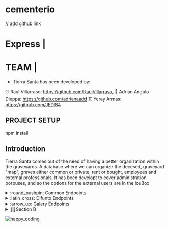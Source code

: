 # cementerio

// add github link

# Express | 


# TEAM | 

- Tierra Santa has been developed by:

:baseball: Raul Villarraso: https://github.com/RaulVillarraso, :basketball: Adrián Angulo Dieppa: https://github.com/adrianaadd :gemini: Yeray Armas: https://github.com/JEDI84


## PROJECT SETUP
npm Install

## Introduction

Tierra Santa comes out of the need of having a better organization within the graveyards. A database where we can organize the decesed, graveyard "map", graves either common or private, rent or bought, employees and external professionals. It has been developt to cover administration porpuses, and so the options for the external users are in the IceBox




<details>
<summary>:round_pushpin: Common Endpoints</summary>
<details>
<summary>

| METHOD | ENDPOINT                  | TOKEN | ROLE         | DESCRIPTION                  | POST PARAMS                | RETURNS                              |
| ------ | ------------------------- | ----- | ------------ | ---------------------------- | -------------------------- | ------------------------------------ |
| GET    | /commons                  | YES   | Professional | Get all common graves        | -                          | [{ common }]                         |
| GET    | /commons/:id              | YES   | Professional | Get one common grave         | common_id                  | { common }                           |
| PUT    | /commons/:id              | YES   | Admin        | Update common grave          | common_id                  | "Common updated"                     |
| POST   | /commons                  | YES   | Admin        | Create common grave          | req.body                   | "Common created"                     |
| DELETE | /commons/:id              | YES   | Admin        | Remove one common grave      | common_id                  | "Common deleted"                     |

</summary>
</details>
</details>



<details>
<summary>:latin_cross: Difunto Endpoints</summary>
<summary>

| METHOD | ENDPOINT                  | TOKEN | ROLE         | DESCRIPTION                  | POST PARAMS                | RETURNS                              |
| ------ | ------------------------- | ----- | ------------ | ---------------------------- | -------------------------- | ------------------------------------ |
| GET    | /difunto                  | YES   | Professional | Get all difuntos             | -                          | [{ difunto }]                        |
| GET    | /difunto/:id              | YES   | Professional | Get one difunto              | difunto_id                 | { difunto }                          |
| PUT    | /difunto/:id              | YES   | Admin        | Update difunto               | difunto_id                 | "Difunto updated"                    |
| POST   | /difunto                  | YES   | Admin        | Create difunto               | req.body                   | "Difunto created"                    |
| DELETE | /difunto/:id              | YES   | Admin        | Remove one difunto           | difunto_id                 | "Difunto deleted"                    |

</summary>
</details>


<details>
<summary>:arrow_up: Galery Endpoints</summary>
<summary>

| METHOD | ENDPOINT                  | TOKEN | ROLE         | DESCRIPTION                  | POST PARAMS                | RETURNS                              |
| ------ | ------------------------- | ----- | ------------ | ---------------------------- | -------------------------- | ------------------------------------ |
| GET    | /galery                   | YES   | Professional | Get all galeries             | -                          | [{ galery }]                         |
| GET    | /galery/:id               | YES   | Professional | Get one galery               | galery_id                  | { galery }                           |
| PUT    | /galery/:id               | YES   | Admin        | Update galery                | galery_id                  | "Galery updated"                     |
| POST   | /galery                   | YES   | Admin        | Create galery                | req.body                   | "Galery created"                     |
| DELETE | /galery/:id               | YES   | Admin        | Remove one galery            | galery_id                  | "Galery deleted"                     |

</summary>
</details>


<details>

<summary>👩‍🎤Section B</summary>
<details>
<summary>🐶Inner Section</summary>
  Done!
</details>
</details>




![happy_coding](https://user-images.githubusercontent.com/970858/63899010-c23fc480-c9ea-11e9-84a2-542907e42362.png)
